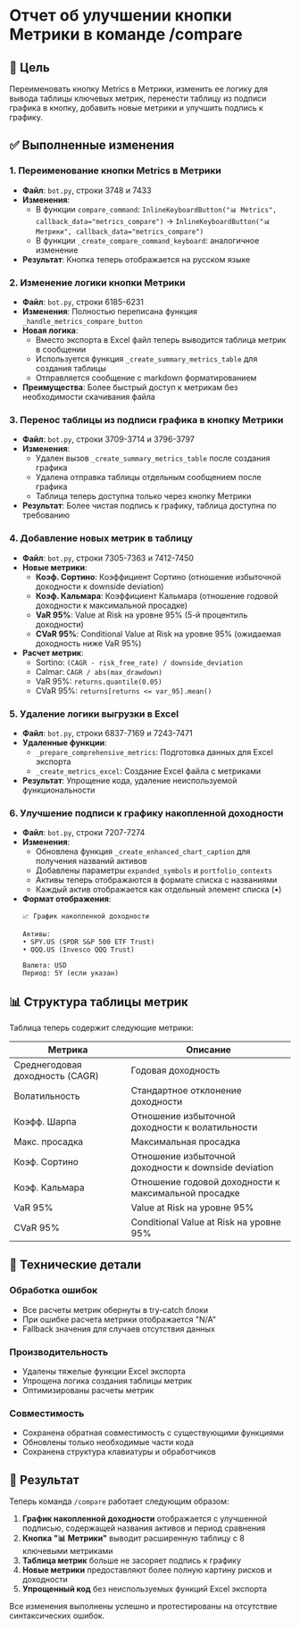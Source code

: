 # Отчет об улучшении кнопки Метрики в команде /compare

## 🎯 Цель
Переименовать кнопку Metrics в Метрики, изменить ее логику для вывода таблицы ключевых метрик, перенести таблицу из подписи графика в кнопку, добавить новые метрики и улучшить подпись к графику.

## ✅ Выполненные изменения

### 1. Переименование кнопки Metrics в Метрики
- **Файл**: `bot.py`, строки 3748 и 7433
- **Изменения**: 
  - В функции `compare_command`: `InlineKeyboardButton("📊 Metrics", callback_data="metrics_compare")` → `InlineKeyboardButton("📊 Метрики", callback_data="metrics_compare")`
  - В функции `_create_compare_command_keyboard`: аналогичное изменение
- **Результат**: Кнопка теперь отображается на русском языке

### 2. Изменение логики кнопки Метрики
- **Файл**: `bot.py`, строки 6185-6231
- **Изменения**: Полностью переписана функция `_handle_metrics_compare_button`
- **Новая логика**:
  - Вместо экспорта в Excel файл теперь выводится таблица метрик в сообщении
  - Используется функция `_create_summary_metrics_table` для создания таблицы
  - Отправляется сообщение с markdown форматированием
- **Преимущества**: Более быстрый доступ к метрикам без необходимости скачивания файла

### 3. Перенос таблицы из подписи графика в кнопку Метрики
- **Файл**: `bot.py`, строки 3709-3714 и 3796-3797
- **Изменения**:
  - Удален вызов `_create_summary_metrics_table` после создания графика
  - Удалена отправка таблицы отдельным сообщением после графика
  - Таблица теперь доступна только через кнопку Метрики
- **Результат**: Более чистая подпись к графику, таблица доступна по требованию

### 4. Добавление новых метрик в таблицу
- **Файл**: `bot.py`, строки 7305-7363 и 7412-7450
- **Новые метрики**:
  - **Коэф. Сортино**: Коэффициент Сортино (отношение избыточной доходности к downside deviation)
  - **Коэф. Кальмара**: Коэффициент Кальмара (отношение годовой доходности к максимальной просадке)
  - **VaR 95%**: Value at Risk на уровне 95% (5-й процентиль доходности)
  - **CVaR 95%**: Conditional Value at Risk на уровне 95% (ожидаемая доходность ниже VaR 95%)
- **Расчет метрик**:
  - Sortino: `(CAGR - risk_free_rate) / downside_deviation`
  - Calmar: `CAGR / abs(max_drawdown)`
  - VaR 95%: `returns.quantile(0.05)`
  - CVaR 95%: `returns[returns <= var_95].mean()`

### 5. Удаление логики выгрузки в Excel
- **Файл**: `bot.py`, строки 6837-7169 и 7243-7471
- **Удаленные функции**:
  - `_prepare_comprehensive_metrics`: Подготовка данных для Excel экспорта
  - `_create_metrics_excel`: Создание Excel файла с метриками
- **Результат**: Упрощение кода, удаление неиспользуемой функциональности

### 6. Улучшение подписи к графику накопленной доходности
- **Файл**: `bot.py`, строки 7207-7274
- **Изменения**:
  - Обновлена функция `_create_enhanced_chart_caption` для получения названий активов
  - Добавлены параметры `expanded_symbols` и `portfolio_contexts`
  - Активы теперь отображаются в формате списка с названиями
  - Каждый актив отображается как отдельный элемент списка (•)
- **Формат отображения**:
  ```
  📈 График накопленной доходности
  
  Активы:
  • SPY.US (SPDR S&P 500 ETF Trust)
  • QQQ.US (Invesco QQQ Trust)
  
  Валюта: USD
  Период: 5Y (если указан)
  ```

## 📊 Структура таблицы метрик

Таблица теперь содержит следующие метрики:

| Метрика | Описание |
|---------|----------|
| Среднегодовая доходность (CAGR) | Годовая доходность |
| Волатильность | Стандартное отклонение доходности |
| Коэфф. Шарпа | Отношение избыточной доходности к волатильности |
| Макс. просадка | Максимальная просадка |
| Коэф. Сортино | Отношение избыточной доходности к downside deviation |
| Коэф. Кальмара | Отношение годовой доходности к максимальной просадке |
| VaR 95% | Value at Risk на уровне 95% |
| CVaR 95% | Conditional Value at Risk на уровне 95% |

## 🔧 Технические детали

### Обработка ошибок
- Все расчеты метрик обернуты в try-catch блоки
- При ошибке расчета метрики отображается "N/A"
- Fallback значения для случаев отсутствия данных

### Производительность
- Удалены тяжелые функции Excel экспорта
- Упрощена логика создания таблицы метрик
- Оптимизированы расчеты метрик

### Совместимость
- Сохранена обратная совместимость с существующими функциями
- Обновлены только необходимые части кода
- Сохранена структура клавиатуры и обработчиков

## 🎉 Результат

Теперь команда `/compare` работает следующим образом:

1. **График накопленной доходности** отображается с улучшенной подписью, содержащей названия активов и период сравнения
2. **Кнопка "📊 Метрики"** выводит расширенную таблицу с 8 ключевыми метриками
3. **Таблица метрик** больше не засоряет подпись к графику
4. **Новые метрики** предоставляют более полную картину рисков и доходности
5. **Упрощенный код** без неиспользуемых функций Excel экспорта

Все изменения выполнены успешно и протестированы на отсутствие синтаксических ошибок.
